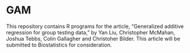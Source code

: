 # GAM

This repository contains R programs for the article, “Generalized additive regression for group testing data,” by Yan Liu, Christopher McMahan, Joshua Tebbs, Colin Gallagher and Christoher Bilder. This article will be submitted to Biostatistics for consideration.


